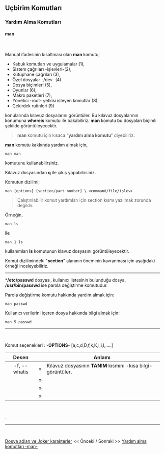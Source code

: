 ## **Uçbirim Komutları**

### Yardım Alma Komutları 

#### **man** 


</br>

Manual ifadesinin kısaltması olan **man** komutu;
* Kabuk komutları ve uygulamalar (1),
* Sistem çağrıları -işlevleri-(2), 
* Kütüphane çağrıları (3),
* Özel dosyalar -/dev- (4) 
* Dosya biçimleri (5),
* Oyunlar (6),
* Makro paketleri (7),
* Yönetici -root- yetkisi isteyen komutlar (8),
* Çekirdek rutinleri (9)

konularında kılavuz dosyalarını görüntüler. Bu kılavuz dosyalarının konumuna **whereis** komutu ile bakabiliriz. **man** komutu bu dosyaları biçimli şekilde görüntüleyecektir. 

>**man** komutu için kısaca "**yardım alma komutu**" diyebiliriz.

**man** komutu kakkında yardım almak için,

```
man man
```

komutunu kullanabilirsiniz.

Kılavuz dosyasından **q** ile çıkış yapabilirsiniz.

Komutun dizilimi;
```
man [options] [section/part number] \ <command/file/işlev>
```

>Çalıştırılabilir komut yardımları için section kısmı yazılmak zorunda değildir.

Örneğin,  

``` {.sh}
man ls
```

ile 

``` {.sh}
man 1 ls
```

kullanımları **ls** komutunun klavuz dosyasını görüntüleyecektir. 


Komut dizilimindeki "**section**" alanının öneminin kavranması için aşağıdaki örneği inceleyebiliriz.

---

***/etc/passwd** dosyası, kullanıcı listesinin bulunduğu dosya, **/usr/bin/passwd** ise parola değiştirme komutudur.

Parola değiştirme komutu hakkında yardım almak için:

``` {.sh}
man passwd
```

Kullanıcı verilerini içeren dosya hakkında bilgi almak için:


``` {.sh}
man 5 passwd
```
---

<br>

Komut seçenekleri : -**OPTIONS**- [a,c,d,D,f,k,K,l,i,I,.....]

| Desen | | Anlamı |
|:--:|:--:|--|
| -f, --whatis | » | Kılavuz dosyasının **TANIM** kısmını -kısa bilgi- görüntüler.|
| | » |  |
|  | » |  |
|  | » |  |



<br>

<div style="color:red;"> 

.

</div>

---


</br>

 [Dosya adları ve Joker karakterler](../terminal-kullanimi/tr_dosya-adlari.md) << Önceki / Sonraki >> [Yardım alma komutları -man-](./.md)

